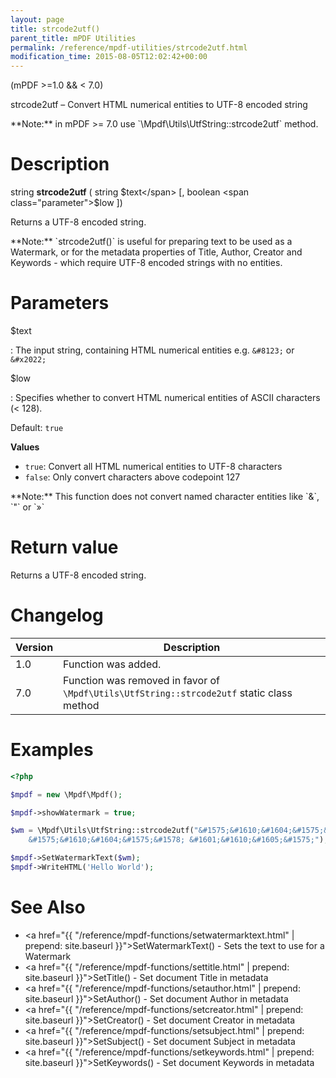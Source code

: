 ```yaml
---
layout: page
title: strcode2utf()
parent_title: mPDF Utilities
permalink: /reference/mpdf-utilities/strcode2utf.html
modification_time: 2015-08-05T12:02:42+00:00
---
```


(mPDF >=1.0 && < 7.0)

strcode2utf – Convert HTML numerical entities to UTF-8 encoded string

<div class="alert alert-warning" role="alert" markdown="1">
  **Note:** in mPDF >= 7.0 use `\Mpdf\Utils\UtfString::strcode2utf` method.
</div>

# Description

string **strcode2utf** ( string <span class="parameter">$text</span> [, boolean <span class="parameter">$low</span> ])

Returns a UTF-8 encoded string.

<div class="alert alert-info" role="alert" markdown="1">
  **Note:** `strcode2utf()` is useful for preparing text to be
  used as a Watermark, or for the metadata properties of Title, Author, Creator and Keywords - which require UTF-8
  encoded strings with no entities.
</div>

# Parameters

<span class="parameter">$text</span>

: The input string, containing HTML numerical entities e.g. `&#8123;` or `&#x2022;`

<span class="parameter">$low</span>

: Specifies whether to convert HTML numerical entities of ASCII characters (< 128).

  Default: `true`

  **Values**

  * `true`: Convert all HTML numerical entities to UTF-8 characters
  * `false`: Only convert characters above codepoint 127

<div class="alert alert-info" role="alert" markdown="1">
  **Note:** This function does not convert named character
  entities like `&amp;`, `&quot;` or `&raquo;`
</div>

# Return value

Returns a UTF-8 encoded string.

# Changelog

<table class="table">
<thead>
<tr>
  <th>Version</th>
  <th>Description</th>
</tr>
</thead>
<tbody>
<tr>
  <td>1.0</td>
  <td>Function was added.</td>
</tr>
<tr>
  <td>7.0</td>
  <td>Function was removed in favor of <code>\Mpdf\Utils\UtfString::strcode2utf</code> static class method</td>
</tr>
</tbody>
</table>

# Examples

```php
<?php

$mpdf = new \Mpdf\Mpdf();

$mpdf->showWatermark = true;

$wm = \Mpdf\Utils\UtfString::strcode2utf("&#1575;&#1610;&#1604;&#1575;&#1578; &#1601;&#1610;&#1605;&#1575;
    &#1575;&#1610;&#1604;&#1575;&#1578; &#1601;&#1610;&#1605;&#1575;");

$mpdf->SetWatermarkText($wm);
$mpdf->WriteHTML('Hello World');
```

# See Also

- <a href="{{ "/reference/mpdf-functions/setwatermarktext.html" | prepend: site.baseurl }}">SetWatermarkText()</a> - Sets the text to use for a Watermark
- <a href="{{ "/reference/mpdf-functions/settitle.html" | prepend: site.baseurl }}">SetTitle()</a> - Set document Title in metadata
- <a href="{{ "/reference/mpdf-functions/setauthor.html" | prepend: site.baseurl }}">SetAuthor()</a> - Set document Author in metadata
- <a href="{{ "/reference/mpdf-functions/setcreator.html" | prepend: site.baseurl }}">SetCreator()</a> - Set document Creator in metadata
- <a href="{{ "/reference/mpdf-functions/setsubject.html" | prepend: site.baseurl }}">SetSubject()</a> - Set document Subject in metadata
- <a href="{{ "/reference/mpdf-functions/setkeywords.html" | prepend: site.baseurl }}">SetKeywords()</a> - Set document Keywords in metadata
